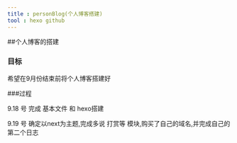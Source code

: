 ```yaml
---
title : personBlog(个人博客搭建)
tool : hexo github
---
```


##个人博客的搭建

### 目标

希望在9月份结束前将个人博客搭建好

###过程

9.18 号 完成 基本文件 和 hexo搭建

9.19 号 确定以next为主题,完成多说  打赏等 模块,购买了自己的域名,并完成自己的第二个日志  
